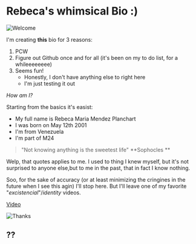 # Rebeca's whimsical Bio :)

![Welcome](https://media.giphy.com/media/XD9o33QG9BoMis7iM4/giphy.gif)

I'm creating **this** bio for 3 reasons:

1. PCW
2. Figure out Github once and for all (it's been on my to do list, for a whileeeeeeee)
3. Seems fun!
   * Honestly, I don't have anything else to right here
   * I'm just testing it out

*How am I?*


Starting from the basics it's easist:

* My full name is Rebeca Maria Mendez Planchart
* I was born on May 12th 2001
* I'm from Venezuela
* I'm part of M24


> "Not knowing anything is the sweetest life"
      **Sophocles **

Welp, that quotes applies to me. I used to thing I knew myself, but it's not surprised to anyone else,but to me in the past, that in fact I know nothing.


Soo, for the sake of accuracy (or at least minimizing the cringines in the future when I see this agin) I'll stop here. But I'll leave one of my favorite "*excistencial*"/*identity* videos.

[Video](https://www.youtube.com/watch?v=vmIUvp0e1bw)


![Thanks](https://media.giphy.com/media/xULW8v7LtZrgcaGvC0/giphy.gif)

## ??
